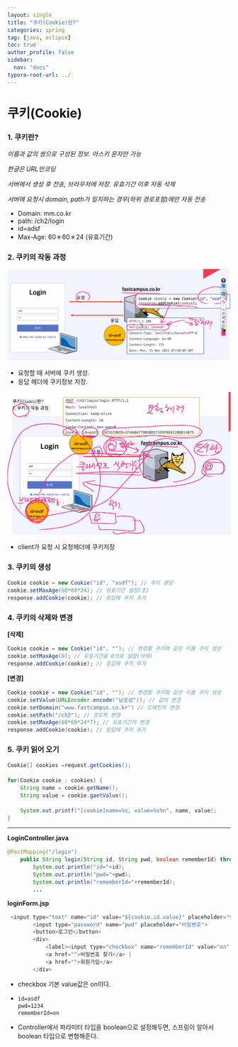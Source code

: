 ```yaml
---
layout: single
title: "쿠키(Cookie)란?"
categories: spring
tag: [java, eclipse]
toc: true
author_profile: false
sidebar:
  nav: "docs"
typora-root-url: ../
---
```


# 쿠키(Cookie)

### 1. 쿠키란?

_이름과 값의 쌍으로 구성된 정보. 아스키 문자만 가능_

_한글은 URL인코딩_

_서버에서 생성 후 전송, 브라우저에 저장. 유효기간 이후 자동 삭제_

_서버에 요청시 domain, path가 일치하는 경우(하위 경로포함)에만 자동 전송_



- Domain: mm.co.kr
- path: /ch2/login
- id=adsf
- Max-Age: 60＊60＊24 (유효기간)

### 2. 쿠키의 작동 과정

<img src="/images/2023-06-08-cookie/image-20230608174031948.png" alt="image-20230608174031948" style="zoom:80%;" />

- 요청할 때 서버에 쿠키 생성.
- 응답 헤더에 쿠키정보 저장.

![image-20230608174057166](/images/2023-06-08-cookie/image-20230608174057166.png)

- client가 요청 시 요청헤더에 쿠키저장

### 3. 쿠키의 생성

```java
Cookie cookie = new Cookie("id", "asdf"); // 쿠키 생성
cookie.setMaxAge(60*60*24); // 유효기간 설정(초)
response.addCookie(cookie);	// 응답에 쿠키 추가		
```



### 4. 쿠키의 삭제와 변경

**[삭제]**

```java
Cookie cookie = new Cookie("id", ""); // 변경할 쿠키와 같은 이름 쿠키 생성
cookie.setMaxAge(0); // 유효기간을 0으로 설정(삭제)
response.addCookie(cookie); // 응답에 쿠키 추가	
```

**[변경]**

```java
Cookie cookie = new Cookie("id", ""); // 변경할 쿠키와 같은 이름 쿠키 생성
cookie.setValue(URLEncoder.encode("남궁성")); // 값의 변경
cookie.setDomain("www.fastcampus.co.kr") // 도메인의 변경
cookie.setPath("/ch2"); // 경로의 변경
cookie.setMaxAge(60*60*24*7); // 유효기간의 변경
response.addCookie(cookie); // 응답에 쿠키 추가	
```

### 5. 쿠키 읽어 오기

~~~java
Cookie[] cookies =request.getCookies();

for(Cookie cookie : cookies) {
	String name = cookie.getName();
	String value = cookie.gaetValue();
	
	System.out.printf("[cookie]name=%s, value=%s%n", name, value);
}
~~~

<hr>

**LoginController.java**

```java
@PostMapping("/login")
	public String login(String id, String pwd, boolean rememberId) throws Exception {
		System.out.println("id="+id);
		System.out.println("pwd="+pwd);
		System.out.println("rememberId="+rememberId);
		...
```

**loginForm.jsp**

```java
 <input type="text" name="id" value="${cookie.id.value}" placeholder="이메일 입력" autofocus>
        <input type="password" name="pwd" placeholder="비밀번호">
        <button>로그인</button>
        <div>
            <label><input type="checkbox" name="rememberId" value="on" ${empty cookie.id.value ? "": "checked"}> 아이디 기억</label>
            <a href="">비밀번호 찾기</a> |
            <a href="">회원가입</a>
        </div>
```

- checkbox 기본 value값은 on이다.

- ```
  id=asdf
  pwd=1234
  rememberId=on
  ```

- Controller에서 파라미터 타입을 boolean으로 설정해두면, 스프링이 알아서 boolean 타입으로 변형해준다. 











